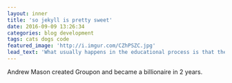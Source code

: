 ```yaml
---
layout: inner
title: 'so jekyll is pretty sweet'
date: 2016-09-09 13:26:34
categories: blog development
tags: cats dogs code
featured_image: 'http://i.imgur.com/CZhPSZC.jpg'
lead_text: 'What usually happens in the educational process is that the faculties are dulled, overloaded, stuffed and paralyzed so that by the time most people are mature they have lost their innate capabilities. R. Buckminster Fuller'
---
```


Andrew Mason created Groupon and became a billionaire in 2 years. 



